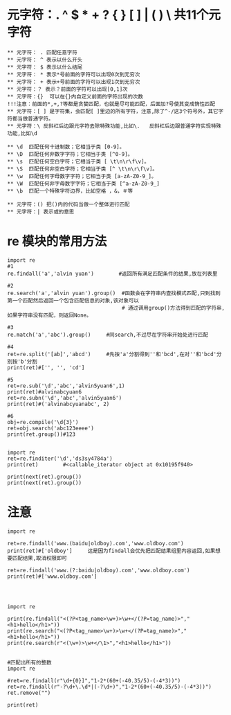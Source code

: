 
# 元字符：.  ^  $  *  +  ?  { }  [ ]  |  ( )  \  共11个元字符
    ** 元字符： . 匹配任意字符
    ** 元字符： ^ 表示以什么开头
    ** 元字符： $ 表示以什么结尾
    ** 元字符： * 表示*号前面的字符可以出现0次到无穷次
    ** 元字符： + 表示+号前面的字符可以出现1次到无穷次
    ** 元字符：？ 表示？前面的字符可以出现[0,1]次
    ** 元字符：{}  可以在{}内自定义前面的字符出现的次数
    !!!注意：前面的*,+,?等都是贪婪匹配，也就是尽可能匹配，后面加?号使其变成惰性匹配
    ** 元字符：[ ] 是字符集，会匹配[ ]里边的所有字符，注意,除了^-/这3个符号外，其它字符都当做普通字符。
    ** 元字符：\ 反斜杠后边跟元字符去除特殊功能,比如\.   反斜杠后边跟普通字符实现特殊功能,比如\d
    
    ** \d  匹配任何十进制数；它相当于类 [0-9]。
    ** \D  匹配任何非数字字符；它相当于类 [^0-9]。
    ** \s  匹配任何空白字符；它相当于类 [ \t\n\r\f\v]。
    ** \S  匹配任何非空白字符；它相当于类 [^ \t\n\r\f\v]。
    ** \w  匹配任何字母数字字符；它相当于类 [a-zA-Z0-9_]。
    ** \W  匹配任何非字母数字字符；它相当于类 [^a-zA-Z0-9_]
    ** \b  匹配一个特殊字符边界，比如空格 ，&，＃等
    
    ** 元字符：() 把()内的代码当做一个整体进行匹配
    ** 元字符：| 表示或的意思
# re 模块的常用方法
    import re
    #1
    re.findall('a','alvin yuan')        #返回所有满足匹配条件的结果,放在列表里

    #2
    re.search('a','alvin yuan').group()  #函数会在字符串内查找模式匹配,只到找到第一个匹配然后返回一个包含匹配信息的对象,该对象可以
                                         # 通过调用group()方法得到匹配的字符串,如果字符串没有匹配，则返回None。
     
    #3
    re.match('a','abc').group()     #同search,不过尽在字符串开始处进行匹配
     
    #4
    ret=re.split('[ab]','abcd')     #先按'a'分割得到''和'bcd',在对''和'bcd'分别按'b'分割
    print(ret)#['', '', 'cd']
     
    #5
    ret=re.sub('\d','abc','alvin5yuan6',1)
    print(ret)#alvinabcyuan6
    ret=re.subn('\d','abc','alvin5yuan6')
    print(ret)#('alvinabcyuanabc', 2)
     
    #6
    obj=re.compile('\d{3}')
    ret=obj.search('abc123eeee')
    print(ret.group())#123 


    import re
    ret=re.finditer('\d','ds3sy4784a')
    print(ret)        #<callable_iterator object at 0x10195f940>
     
    print(next(ret).group())
    print(next(ret).group())
# 注意
    import re
 
    ret=re.findall('www.(baidu|oldboy).com','www.oldboy.com')
    print(ret)#['oldboy']     这是因为findall会优先把匹配结果组里内容返回,如果想要匹配结果,取消权限即可
     
    ret=re.findall('www.(?:baidu|oldboy).com','www.oldboy.com')
    print(ret)#['www.oldboy.com']




    import re

    print(re.findall("<(?P<tag_name>\w+)>\w+</(?P=tag_name)>","<h1>hello</h1>"))
    print(re.search("<(?P<tag_name>\w+)>\w+</(?P=tag_name)>","<h1>hello</h1>"))
    print(re.search(r"<(\w+)>\w+</\1>","<h1>hello</h1>"))


    #匹配出所有的整数
    import re

    #ret=re.findall(r"\d+{0}]","1-2*(60+(-40.35/5)-(-4*3))")
    ret=re.findall(r"-?\d+\.\d*|(-?\d+)","1-2*(60+(-40.35/5)-(-4*3))")
    ret.remove("")

    print(ret)
